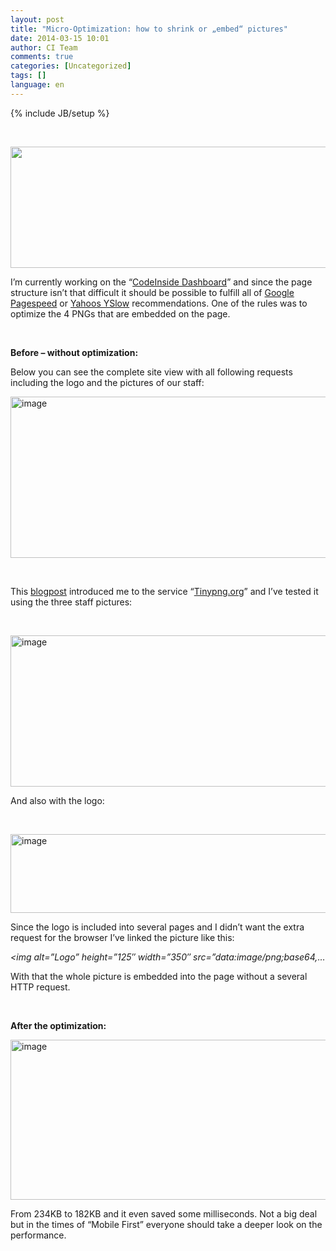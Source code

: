 ```yaml
---
layout: post
title: "Micro-Optimization: how to shrink or „embed“ pictures"
date: 2014-03-15 10:01
author: CI Team
comments: true
categories: [Uncategorized]
tags: []
language: en
---
```

{% include JB/setup %}
<p>&nbsp; <p><img style="alt=image.png" src="{{BASE_PATH}}/assets/wp-images-de/image1983-570x194.png" width="570" height="194"></p> <p>I’m currently working on the “<a href="http://www.codeinside.eu/">CodeInside Dashboard</a>” and since the page structure isn’t that difficult it should be possible to fulfill all of <a href="https://developers.google.com/speed/pagespeed/">Google Pagespeed</a> or <a href="http://developer.yahoo.com/yslow/">Yahoos YSlow</a> recommendations. One of the rules was to optimize the 4 PNGs that are embedded on the page. </p> <p>&nbsp; <p><b>Before – without optimization:</b> <p>Below you can see the complete site view with all following requests including the logo and the pictures of our staff: <p><img title="image" style="border-top: 0px; border-right: 0px; background-image: none; border-bottom: 0px; padding-top: 0px; padding-left: 0px; border-left: 0px; padding-right: 0px" border="0" alt="image" src="{{BASE_PATH}}/assets/wp-images-de/image_thumb1122.png" width="570" height="258"> <p>&nbsp; <p>This <a href="http://blog.pamelafox.org/2014/01/improving-front-page-performance.html">blogpost</a> introduced me to the service “<a href="https://tinypng.com/">Tinypng.org</a>” and I’ve tested it using the three staff pictures: <p>&nbsp; <p><img title="image" style="border-top: 0px; border-right: 0px; background-image: none; border-bottom: 0px; padding-top: 0px; padding-left: 0px; border-left: 0px; padding-right: 0px" border="0" alt="image" src="{{BASE_PATH}}/assets/wp-images-de/image_thumb1123.png" width="570" height="242"> <p>And also with the logo: <p>&nbsp; <p><img title="image" style="border-top: 0px; border-right: 0px; background-image: none; border-bottom: 0px; padding-top: 0px; padding-left: 0px; border-left: 0px; padding-right: 0px" border="0" alt="image" src="{{BASE_PATH}}/assets/wp-images-de/image_thumb1124.png" width="570" height="126"> <p>Since the logo is included into several pages and I didn’t want the extra request for the browser I’ve linked the picture like this: <p><em>&lt;img alt=”Logo” height=”125″ width=”350″ src=”data:image/png;base64,…</em> <p>With that the whole picture is embedded into the page without a several HTTP request. <p><b></b>&nbsp; <p><b>After the optimization:</b> <p><img title="image" style="border-top: 0px; border-right: 0px; background-image: none; border-bottom: 0px; padding-top: 0px; padding-left: 0px; border-left: 0px; padding-right: 0px" border="0" alt="image" src="{{BASE_PATH}}/assets/wp-images-de/image_thumb1125.png" width="570" height="256"> <p>From 234KB to 182KB and it even saved some milliseconds. Not a big deal but in the times of “Mobile First” everyone should take a deeper look on the performance.

